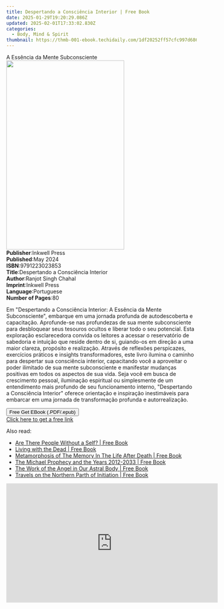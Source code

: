 ```yaml
---
title: Despertando a Consciência Interior | Free Book
date: 2025-01-29T19:20:29.086Z
updated: 2025-02-01T17:33:02.830Z
categories:
  - Body, Mind & Spirit
thumbnail: https://thmb-001-ebook.techidaily.com/1df20252ff57cfc997d686c4193b4224befd249474c290f9e0a6ef59b53cb5fa.jpg
---
```

<main id="book-container">
  <div class="flex flex-col">
    <div class="book-brief flex-1 py-6 px-4 sm:p-6 md:py-10 md:px-8">
      <!-- brief-->
      <div class="book-brief-main">A Essência da Mente Subconsciente</div>
    </div>
    <div
      class="book-meta-info flex-1 grid gap-4 col-start-1 col-end-3 row-start-1 sm:mb-6 sm:grid-cols-4 lg:gap-6 lg:col-start-2 lg:row-end-6 lg:row-span-6 lg:mb-0"
    >
      <div
        class="book-meta-info-left place-content-center mt-4 p-4 text-sm leading-6 col-start-2 col-span-2 dark:text-slate-400"
      >
        <img
          class="w-full h-500 object-cover rounded-lg sm:h-255 sm:col-span-2 lg:col-span-full"
          src="https://img-001-ebook.techidaily.com/8292000d8fe559ab8b2fc011eb238a19d9c8cb7295883ccf09b3e76781d5360e.jpg"
          alt=""
          width="312"
          height="500"
        />
      </div>
      <div
        class="book-meta-info-right mt-2 col-start-1 row-start-2 col-span-3 self-center"
      >
        <!-- meta data  -->
        <div class="flex flex-col px-4 md:px-8">
          <div class="flex-1">
            <strong>Publisher</strong>:<span class="px-2">Inkwell Press</span>
          </div>
          <div class="flex-1">
            <strong>Published</strong>:<span class="px-2">May 2024</span>
          </div>
          <div class="flex-1">
            <strong>ISBN</strong>:<span class="px-2">9791223023853</span>
          </div>
          <div class="flex-1">
            <strong>Title</strong>:<span class="px-2"
              >Despertando a Consciência Interior</span
            >
          </div>
          <div class="flex-1">
            <strong>Author</strong>:<span class="px-2"
              >Ranjot Singh Chahal</span
            >
          </div>
          <div class="flex-1">
            <strong>Imprint</strong>:<span class="px-2">Inkwell Press</span>
          </div>
          <div class="flex-1">
            <strong>Language</strong>:<span class="px-2">Portuguese</span>
          </div>
          <div class="flex-1">
            <strong>Number of Pages</strong>:<span class="px-2">80</span>
          </div>
        </div>
      </div>
    </div>
    <div class="book-description flex-1 py-6 px-4 sm:p-6 md:py-10 md:px-8">
      <div class="book-description-main">
        <div accordion-content="" id="description">
          <p>
            Em "Despertando a Consciência Interior: A Essência da Mente
            Subconsciente", embarque em uma jornada profunda de autodescoberta e
            capacitação. Aprofunde-se nas profundezas de sua mente subconsciente
            para desbloquear seus tesouros ocultos e liberar todo o seu
            potencial. Esta exploração esclarecedora convida os leitores a
            acessar o reservatório de sabedoria e intuição que reside dentro de
            si, guiando-os em direção a uma maior clareza, propósito e
            realização. Através de reflexões perspicazes, exercícios práticos e
            insights transformadores, este livro ilumina o caminho para
            despertar sua consciência interior, capacitando você a aproveitar o
            poder ilimitado de sua mente subconsciente e manifestar mudanças
            positivas em todos os aspectos de sua vida. Seja você em busca de
            crescimento pessoal, iluminação espiritual ou simplesmente de um
            entendimento mais profundo de seu funcionamento interno,
            "Despertando a Consciência Interior" oferece orientação e inspiração
            inestimáveis para embarcar em uma jornada de transformação profunda
            e autorrealização.
          </p>
        </div>
      </div>
    </div>
    <div class="book-excerpts flex-1 py-6 px-4 sm:p-6 md:py-10 md:px-8"></div>
    <div
      class="book-about-author flex-1 py-6 px-4 sm:p-6 md:py-10 md:px-8"
    ></div>
    <div class="book-free-get flex-1 py-6 px-4 sm:p-6 md:py-10 md:px-8">
      <button
        id="btn-free-get"
        class="bg-blue-500 hover:bg-blue-700 text-white font-bold py-2 px-4 rounded"
      >
        Free Get EBook (.PDF/.epub)
      </button>
      <div id="countdown-display" class="px-2 text-lg mt-2"></div>
      <a
        id="free-link"
        class="hidden bg-blue-500 hover:bg-blue-700 text-white font-bold py-2 px-4 rounded"
        href="https://www.ebooks.com/en-us/book/211360577/despertando-a-consci-ncia-interior/ranjot-singh-chahal/"
        target="_blank"
        >Click here to get a free link</a
      >
    </div>
    <script>
      let countdownTime = 0;
      let countdownInterval = null;
      document
        .getElementById('btn-free-get')
        .addEventListener('click', startCountdown);
      function startCountdown() {
        countdownTime = new Date().getTime() + 60000 * 3;
        countdownInterval = setInterval(updateCountdown, 1000);
        document.getElementById('btn-free-get').disabled = true;
        document
          .getElementById('btn-free-get')
          .classList.add('bg-gray-500', 'cursor-not-allowed');
      }
      function updateCountdown() {
        let currentTime = new Date().getTime();
        let timeLeft = countdownTime - currentTime;
        let secondsLeft = Math.floor(timeLeft / 1000);
        document.getElementById('countdown-display').innerHTML =
          `Remaining time: ${secondsLeft} seconds.`;
        if (secondsLeft <= 0) {
          clearInterval(countdownInterval);
          document.getElementById('btn-free-get').classList.add('hidden');
          document.getElementById('free-link').classList.remove('hidden');
          document.getElementById('countdown-display').innerHTML = '';
        }
      }
    </script>
  </div>
</main>

<ins class="adsbygoogle"
      style="display:block"
      data-ad-client="ca-pub-7571918770474297"
      data-ad-slot="8358498916"
      data-ad-format="auto"
      data-full-width-responsive="true"></ins>
    

<span class="atpl-alsoreadstyle">Also read:</span>
<div><ul>
<li><a href="https://novels-ebooks.techidaily.com/210932983-9781912230853-are-there-people-without-a-self/"><u>Are There People Without a Self? | Free Book</u></a></li>
<li><a href="https://novels-ebooks.techidaily.com/210932978-9781855843486-living-with-the-dead/"><u>Living with the Dead | Free Book</u></a></li>
<li><a href="https://novels-ebooks.techidaily.com/210932976-9781855844575-metamorphosis-of-the-memory-in-the-life-after-death/"><u>Metamorphosis of The Memory In The Life After Death | Free Book</u></a></li>
<li><a href="https://novels-ebooks.techidaily.com/210932977-9781912230501-the-michael-prophecy-and-the-years-2012-2033/"><u>The Michael Prophecy and the Years 2012-2033 | Free Book</u></a></li>
<li><a href="https://novels-ebooks.techidaily.com/210932981-9781855843318-the-work-of-the-angel-in-our-astral-body/"><u>The Work of the Angel in Our Astral Body | Free Book</u></a></li>
<li><a href="https://novels-ebooks.techidaily.com/210932982-9781912230860-travels-on-the-northern-parth-of-initiation/"><u>Travels on the Northern Parth of Initiation | Free Book</u></a></li>
</ul></div>

<!-- affiliate ads begin -->
<iframe width="560" height="315" src="https://www.youtube.com/embed/T-ssCD10v2M?si=WVWGNayUiCAkMZzZ" title="YouTube video player" frameborder="0" allow="accelerometer; autoplay; clipboard-write; encrypted-media; gyroscope; picture-in-picture; web-share" referrerpolicy="strict-origin-when-cross-origin" allowfullscreen></iframe>
<!-- affiliate ads end -->

